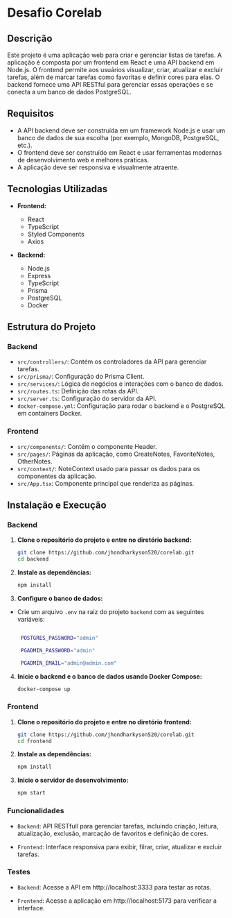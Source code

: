 # Desafio Corelab

## Descrição

Este projeto é uma aplicação web para criar e gerenciar listas de tarefas. A aplicação é composta por um frontend em React e uma API backend em Node.js. O frontend permite aos usuários visualizar, criar, atualizar e excluir tarefas, além de marcar tarefas como favoritas e definir cores para elas. O backend fornece uma API RESTful para gerenciar essas operações e se conecta a um banco de dados PostgreSQL.

## Requisitos

  - A API backend deve ser construída em um framework Node.js e usar um banco de dados de sua escolha (por exemplo, MongoDB, PostgreSQL, etc.).
  - O frontend deve ser construído em React e usar ferramentas modernas de desenvolvimento web e melhores práticas.
  - A aplicação deve ser responsiva e visualmente atraente.


## Tecnologias Utilizadas

- **Frontend:**
  - React
  - TypeScript
  - Styled Components
  - Axios

- **Backend:**
  - Node.js
  - Express
  - TypeScript
  - Prisma
  - PostgreSQL
  - Docker

## Estrutura do Projeto

### Backend

- `src/controllers/`: Contém os controladores da API para gerenciar tarefas.
- `src/prisma/`: Configuração do Prisma Client.
- `src/services/`: Lógica de negócios e interações com o banco de dados.
- `src/routes.ts`: Definição das rotas da API.
- `src/server.ts`: Configuração do servidor da API.
- `docker-compose.yml`: Configuração para rodar o backend e o PostgreSQL em containers Docker.

### Frontend

- `src/components/`: Contém o componente Header.
- `src/pages/`: Páginas da aplicação, como CreateNotes, FavoriteNotes, OtherNotes.
- `src/context/`: NoteContext usado para passar os dados para os componentes da aplicação.
- `src/App.tsx`: Componente principal que renderiza as páginas.

## Instalação e Execução

### Backend

1. **Clone o repositório do projeto e entre no diretório backend:**
   ```bash
   git clone https://github.com/jhondharkyson520/corelab.git
   cd backend

2. **Instale as dependências:**
   ```bash
   npm install

3. **Configure o banco de dados:**
- Crie um arquivo `.env` na raiz do projeto `backend` com as seguintes variáveis:
   ```bash
   
    POSTGRES_PASSWORD="admin"

    PGADMIN_PASSWORD="admin"

    PGADMIN_EMAIL="admin@admin.com"

4. **Inicie o backend e o banco de dados usando Docker Compose:**
   ```bash
   docker-compose up

### Frontend

1. **Clone o repositório do projeto e entre no diretório frontend:**
   ```bash
   git clone https://github.com/jhondharkyson520/corelab.git
   cd frontend

2. **Instale as dependências:**
   ```bash
   npm install

3. **Inicie o servidor de desenvolvimento:**
   ```bash
   npm start

### Funcionalidades

- `Backend`: API RESTfull para gerenciar tarefas, incluindo criação, leitura, atualização, exclusão, marcação de favoritos e definição de cores.

- `Frontend`: Interface responsiva para exibir, filrar, criar, atualizar e excluir tarefas.

### Testes

- `Backend`: Acesse a API em http://localhost:3333 para testar as rotas.

- `Frontend`: Acesse a aplicação em http://localhost:5173 para verificar a interface.